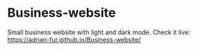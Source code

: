 # Business-website
Small business website with light and dark mode. 
Check it live: https://adrian-fur.github.io/Business-website/
